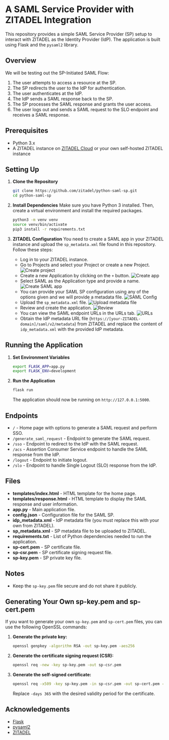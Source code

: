 # A SAML Service Provider with ZITADEL Integration

This repository provides a simple SAML Service Provider (SP) setup to interact with ZITADEL as the Identity Provider (IdP). The application is built using Flask and the `pysaml2` library.

## Overview

We will be testing out the SP-Initiated SAML Flow:

1. The user attempts to access a resource at the SP.
2. The SP redirects the user to the IdP for authentication.
3. The user authenticates at the IdP.
4. The IdP sends a SAML response back to the SP.
5. The SP processes the SAML response and grants the user access.
6. The user logs out and sends a SAML request to the SLO endpoint and receives a SAML response.

## Prerequisites

- Python 3.x
- A ZITADEL instance on [ZITADEL Cloud](https://zitadel.com/signin) or your own self-hosted ZITADEL instance


## Setting Up

1. **Clone the Repository**
    ```sh
    git clone https://github.com/zitadel/python-saml-sp.git
    cd python-saml-sp
    ```

2. **Install Dependencies**
    Make sure you have Python 3 installed. Then, create a virtual environment and install the required packages.
    ```sh
    python3 -m venv venv
    source venv/bin/activate
    pip3 install -r requirements.txt
    ```

3. **ZITADEL Configuration**
    You need to create a SAML app in your ZITADEL instance and upload the `sp_metadata.xml` file found in this repository. Follow these steps:
    - Log in to your ZITADEL instance.
    - Go to Projects and select your Project or create a new Project.
      ![Create project](screenshots/zitadel_1.png)
    - Create a new Application by clicking on the `+` button.
      ![Create app](screenshots/zitadel_2.png)
    - Select SAML as the Application type and provide a name.
      ![Create SAML app](screenshots/zitadel_3.png)
    - You can provide your SAML SP configuration using any of the options given and we will provide a metadata file.
      ![SAML Config](screenshots/zitadel_4.png)
    - Upload the `sp_metadata.xml` file.
      ![Upload metadata file](screenshots/zitadel_5.png)
    - Review and create the application.
      ![Review](screenshots/zitadel_6.png)
    - You can view the SAML endpoint URLs in the URLs tab.
      ![URLs](screenshots/zitadel_7.png)
    - Obtain the IdP metadata URL file (`https://[your-ZITADEL-domain]/saml/v2/metadata`) from ZITADEL and replace the content of `idp_metadata.xml` with the provided IdP metadata.


## Running the Application

1. **Set Environment Variables**
    ```sh
    export FLASK_APP=app.py
    export FLASK_ENV=development
    ```

2. **Run the Application**
    ```sh
    flask run
    ```
    The application should now be running on `http://127.0.0.1:5000`.

## Endpoints

- `/` - Home page with options to generate a SAML request and perform SSO.
- `/generate_saml_request` - Endpoint to generate the SAML request.
- `/sso` - Endpoint to redirect to the IdP with the SAML request.
- `/acs` - Assertion Consumer Service endpoint to handle the SAML response from the IdP.
- `/logout` - Endpoint to initiate logout.
- `/slo` - Endpoint to handle Single Logout (SLO) response from the IdP.

## Files

- **templates/index.html** - HTML template for the home page.
- **templates/response.html** - HTML template to display the SAML response and user information.
- **app.py** - Main application file.
- **config.json** - Configuration file for the SAML SP.
- **idp_metadata.xml** - IdP metadata file (you must replace this with your own from ZITADEL).
- **sp_metadata.xml** - SP metadata file to be uploaded to ZITADEL.
- **requirements.txt** - List of Python dependencies needed to run the application.
- **sp-cert.pem** - SP certificate file.
- **sp-csr.pem** - SP certificate signing request file.
- **sp-key.pem** - SP private key file.

## Notes

- Keep the `sp-key.pem` file secure and do not share it publicly.

## Generating Your Own sp-key.pem and sp-cert.pem

If you want to generate your own `sp-key.pem` and `sp-cert.pem` files, you can use the following OpenSSL commands:

1. **Generate the private key:**
    ```sh
    openssl genpkey -algorithm RSA -out sp-key.pem -aes256
    ```

2. **Generate the certificate signing request (CSR):**
    ```sh
    openssl req -new -key sp-key.pem -out sp-csr.pem
    ```

3. **Generate the self-signed certificate:**
    ```sh
    openssl req -x509 -key sp-key.pem -in sp-csr.pem -out sp-cert.pem -days 365
    ```
    Replace `-days 365` with the desired validity period for the certificate.
   

## Acknowledgements

- [Flask](https://flask.palletsprojects.com/)
- [pysaml2](https://pysaml2.readthedocs.io/)
- [ZITADEL](https://zitadel.com/)



